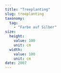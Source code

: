 ```yaml
---
title: "Treeplanting"
slug: treeplanting
taxonomy:
  tag:
    - "Farbe auf Silber"
size:
  height:
    value: 100
    unit: cm
  width:
    value: 100
    unit: cm
date: 2007
---
```


